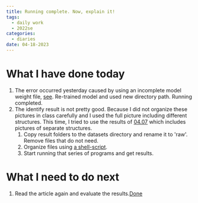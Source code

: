 ```yaml
---
title: Running complete. Now, explain it!
tags:
  - daily work
  - 2022se
categories:
  - diaries
date: 04-18-2023 
---
```

# What I have done today

1. The error occurred yesterday caused by using an incomplete model weight file, [see](https://zhuanlan.zhihu.com/p/340908578). Re-trained model and used new directory path. Running completed.  
2. The identify result is not pretty good. Because I did not organize these pictures in class carefully and I used the full picture including different structures. This time, I tried to use the results of [04.07](https://zhangdeweb.site/2023/04/07/04-07-2023/) which includes pictures of separate structures.  
	1. Copy result folders to the datasets directory and rename it to 'raw'. Remove files that do not need. 
	2. Organize files using [a shell-script](test.txt).
	3. Start running that series of programs and get results.

# What I need to do next

1. Read the article again and evaluate the results.[Done](https://zhangdeweb.site/2023/04/19/04-19-2023/)
